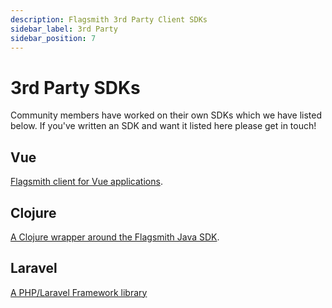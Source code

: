 ```yaml
---
description: Flagsmith 3rd Party Client SDKs
sidebar_label: 3rd Party
sidebar_position: 7
---
```


# 3rd Party SDKs

Community members have worked on their own SDKs which we have listed below. If you've written an SDK and want it listed
here please get in touch!

## Vue

[Flagsmith client for Vue applications](https://github.com/mstfymrtc/flagsmith-vue-client).

## Clojure

[A Clojure wrapper around the Flagsmith Java SDK](https://github.com/Global-Online-Health/flagsmith-clj).

## Laravel

[A PHP/Laravel Framework library](https://github.com/clearlyip/laravel-flagsmith)

